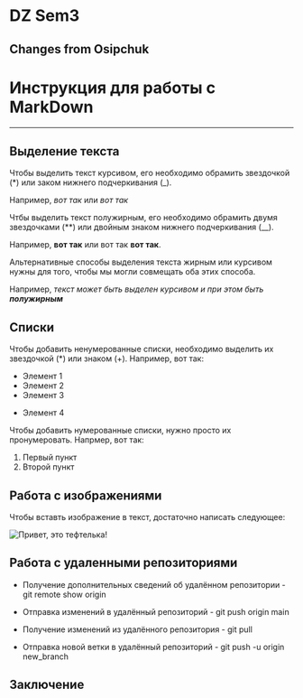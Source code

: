 # DZ Sem3

## Changes from Osipchuk

# Инструкция для работы с MarkDown
***
## Выделение текста

Чтобы выделить текст курсивом, его необходимо обрамить звездочкой (*) или заком нижнего подчеркивания (_). 

Например, *вот так* или _вот так_

Чтбы выделить текст полужирным, его необходимо обрамить двумя звездочками (**) или двойным знаком нижнего подчеркивания (__).

Например, **вот так** или вот так __вот так__.

Альтернативные способы выделения текста жирным или курсивом нужны для того, чтобы мы могли совмещать оба этих способа.

Например, _текст может быть выделен курсивом и при этом быть **полужирным**_
## Списки 


Чтобы добавить ненумерованные списки, необходимо выделить их звездочкой (*) или знаком (+). Например, вот так:
* Элемент 1
* Элемент 2
* Элемент 3
+ Элемент 4

Чтобы добавить нумерованные списки, нужно просто их пронумеровать.
 Напрмер, вот так:
 1. Первый пункт
 2. Второй пункт

## Работа с изображениями

Чтобы вставть изображение в текст, достаточно написать следующее:

![Привет, это тефтелька!](1628909188_6-p-khitrii-kot-foto-6.jpg) 

## Работа с удаленными репозиториями  

* Получение дополнительных сведений об удалённом репозитории - git remote show origin

* Отправка изменений в удалённый репозиторий - git push origin main

* Получение изменений из удалённого репозитория - git pull

* Отправка новой ветки в удалённый репозиторий - git push -u origin new_branch

## Заключение